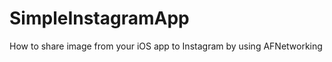 SimpleInstagramApp
==================

How to share image from your iOS app to Instagram by using AFNetworking
